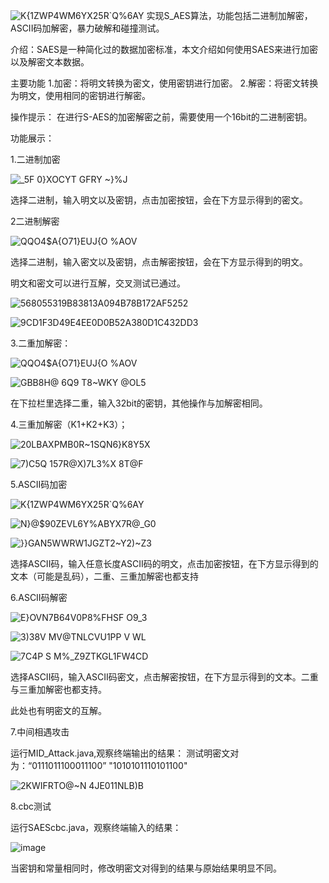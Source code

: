 ![K{1ZWP4WM$6YX2$5R`Q%6AY](https://github.com/niantian/S_AES-/assets/110915884/17137c91-8874-4e0b-9691-1ad9965902cc)
实现S_AES算法，功能包括二进制加解密，ASCII码加解密，暴力破解和碰撞测试。

介绍：SAES是一种简化过的数据加密标准，本文介绍如何使用SAES来进行加密以及解密文本数据。

主要功能
1.加密：将明文转换为密文，使用密钥进行加密。
2.解密：将密文转换为明文，使用相同的密钥进行解密。


操作提示：
在进行S-AES的加密解密之前，需要使用一个16bit的二进制密钥。

功能展示：

1.二进制加密

![_`5F `0}XOCYT GFRY ~}%J](https://github.com/niantian/S_AES-/assets/110915884/8e5c17ef-576f-4a2b-bc43-56751543af3d)



选择二进制，输入明文以及密钥，点击加密按钮，会在下方显示得到的密文。

2二进制解密

![Q`QO4$A{O71}EUJ{O %`AOV](https://github.com/niantian/S_AES-/assets/110915884/a8be85b0-7550-4e2a-8a07-6de12b166d42)


选择二进制，输入密文以及密钥，点击解密按钮，会在下方显示得到的明文。

明文和密文可以进行互解，交叉测试已通过。


![568055319B83813A094B78B172AF5252](https://github.com/niantian/S_AES-/assets/110915884/58b61391-e0c4-4015-9749-edd68c7c8271)

![9CD1F3D49E4EE0D0B52A380D1C432DD3](https://github.com/niantian/S_AES-/assets/110915884/d16b8195-bb3e-4bb5-beb8-9c6fd1a99abd)


3.二重加解密：


![Q`QO4$A{O71}EUJ{O %`AOV](https://github.com/niantian/S_AES-/assets/110915884/b156df50-54ef-4b4d-a55b-5fcdbbcc7edb)

![GBB8H@ 6Q9 T8~WKY @OL5](https://github.com/niantian/S_AES-/assets/110915884/8575f200-8d19-4f92-96dd-1a59367de158)

在下拉栏里选择二重，输入32bit的密钥，其他操作与加解密相同。

4.三重加解密（K1+K2+K3）；

![20LBAXPMB0R~1SQN6}K8Y5X](https://github.com/niantian/S_AES-/assets/110915884/215dc6c0-331c-4279-82df-3494d8f61720)

![7)C5Q 157R@X)7L3%X 8T@F](https://github.com/niantian/S_AES-/assets/110915884/492d0a84-95d6-4020-a8f8-ed9058b3ed07)


5.ASCII码加密

![K{1ZWP4WM$6YX2$5R`Q%6AY](https://github.com/niantian/S_AES-/assets/110915884/1252b948-3dff-4be5-94ac-642934cfca16)

![N}@$90ZEVL6Y%ABYX7R@_G0](https://github.com/niantian/S_AES-/assets/110915884/a6a2b391-f2ce-4710-9368-61d64a7e7ffb)

![}}GAN5WWRW1JGZT2~Y2)~Z3](https://github.com/niantian/S_AES-/assets/110915884/2d5c6e17-4632-4c0e-aa2f-bfff95df9352)


选择ASCII码，输入任意长度ASCII码的明文，点击加密按钮，在下方显示得到的文本（可能是乱码），二重、三重加解密也都支持

6.ASCII码解密


![E}OVN7B64V0P8%FHSF O9_3](https://github.com/niantian/S_AES-/assets/110915884/4d6c8bb9-8f07-4ad8-8c40-5505085f545b)


![3)38V MV@TNLCVU1PP V WL](https://github.com/niantian/S_AES-/assets/110915884/1afd25f9-b351-421c-99a7-0195ae52729b)

![7C4P S M%_Z9ZTKGL1FW4CD](https://github.com/niantian/S_AES-/assets/110915884/8042399d-ab9b-4df8-825d-2ce9093ac731)


选择ASCII码，输入ASCII码密文，点击解密按钮，在下方显示得到的文本。二重与三重加解密也都支持。

此处也有明密文的互解。


7.中间相遇攻击

运行MID_Attack.java,观察终端输出的结果：
测试明密文对为：“0111011100011100” "1010101110101100"

![2KWIFRTO@~N 4JE011NLB)B](https://github.com/niantian/S_AES-/assets/110915884/fe6f073b-83aa-444c-824a-7778a7dbae77)

8.cbc测试

运行SAEScbc.java，观察终端输入的结果：

![image](https://github.com/niantian/S_AES-/assets/110915884/44310f16-6f65-4595-85a2-ee570636e40e)

当密钥和常量相同时，修改明密文对得到的结果与原始结果明显不同。



